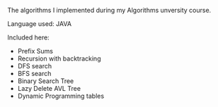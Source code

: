 The algorithms I implemented during my Algorithms unversity course.

Language used: JAVA

Included here:
- Prefix Sums
- Recursion with backtracking
- DFS search
- BFS search
- Binary Search Tree
- Lazy Delete AVL Tree
- Dynamic Programming tables
